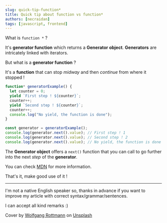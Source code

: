 ```yaml
---
slug: quick-tip-function*
title: Quick tip about function vs function*
authors: [necraidan]
tags: [javascript, frontend]
---
```


What is `function *` ?

It's **generator function** which returns a **Generator object**.
**Generators** are intricately linked with iterators.

But what is a **generator function** ?

<!--truncate-->

It's a **function** that can stop _midway_ and then _continue_ from where it stopped !

```typescript
function* generatorExample() {
  let counter = 0;
  yield `First step ! ${counter}`;
  counter++;
  yield `Second step ! ${counter}`;
  counter++;
  console.log("No yield, the function is done");
}

const generator = generatorExample();
console.log(generator.next().value); // First step ! 1
console.log(generator.next().value); // Second step ! 2
console.log(generator.next().value); // No yield, the function is done
```

The **Generator object** offers a `next()` function that you can call to go further into the next _step_ of the **generator**.

You can check [MDN](https://developer.mozilla.org/en-US/docs/Web/JavaScript/Reference/Statements/function*) for more information.

That's it, make good use of it !

---

I'm not a native English speaker so, thanks in advance if you want to improve my article with correct syntax/grammar/sentences.

I can accept all kind remarks :)

Cover by [Wolfgang Rottmann](https://unsplash.com/@quadratmedia) on [Unsplash](https://unsplash.com/photos/yjF6EZGvKys)
